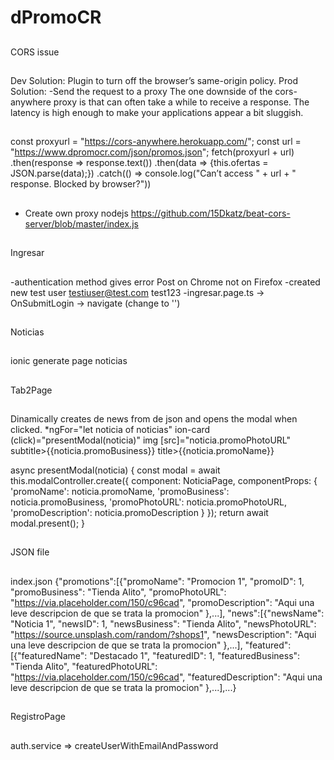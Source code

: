 # dPromoCR

##
CORS issue
##
Dev Solution: Plugin to turn off the browser’s same-origin policy.
Prod Solution:
-Send the request to a proxy
The one downside of the cors-anywhere proxy is that can often take a while to receive a response. The latency is high enough to make your applications appear a bit sluggish.
##
const proxyurl = "https://cors-anywhere.herokuapp.com/";
const url = "https://www.dpromocr.com/json/promos.json";
fetch(proxyurl + url) 
.then(response => response.text())
.then(data => {this.ofertas = JSON.parse(data);})
.catch(() => console.log("Can’t access " + url + " response. Blocked by browser?"))
##
- Create own proxy nodejs
https://github.com/15Dkatz/beat-cors-server/blob/master/index.js

##
Ingresar
##
-authentication method gives error Post on Chrome not on Firefox
-created new test user testiuser@test.com test123
-ingresar.page.ts -> OnSubmitLogin -> navigate (change to '')

##
Noticias
##
ionic generate page noticias

##
Tab2Page
##
Dinamically creates de news from de json and opens the modal when clicked.
*ngFor="let noticia of noticias"
ion-card (click)="presentModal(noticia)"
img [src]="noticia.promoPhotoURL"
subtitle>{{noticia.promoBusiness}}
title>{{noticia.promoName}}

async presentModal(noticia) {
    const modal = await this.modalController.create({
      component: NoticiaPage,
      componentProps: {
        'promoName': noticia.promoName,
        'promoBusiness': noticia.promoBusiness,
        'promoPhotoURL': noticia.promoPhotoURL,
        'promoDescription': noticia.promoDescription
      }
    });
    return await modal.present();
  }
  
  
##
JSON file
##
index.json
{"promotions":[{"promoName": "Promocion 1",
                "promoID": 1,
                "promoBusiness": "Tienda Alito",
                "promoPhotoURL": "https://via.placeholder.com/150/c96cad",
                "promoDescription": "Aqui una leve descripcion de que se trata la promocion"
                },...],
"news":[{"newsName": "Noticia 1",
        "newsID": 1,
        "newsBusiness": "Tienda Alito",
        "newsPhotoURL": "https://source.unsplash.com/random/?shops1",
        "newsDescription": "Aqui una leve descripcion de que se trata la promocion"
        },...],
"featured":[{"featuredName": "Destacado 1",
            "featuredID": 1,
            "featuredBusiness": "Tienda Alito",
            "featuredPhotoURL": "https://via.placeholder.com/150/c96cad",
            "featuredDescription": "Aqui una leve descripcion de que se trata la promocion"
            },...],...}
            

##
RegistroPage
##
auth.service => createUserWithEmailAndPassword
